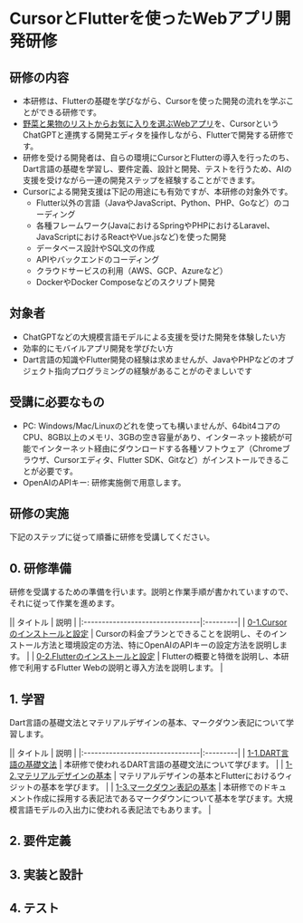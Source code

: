 # CursorとFlutterを使ったWebアプリ開発研修

## 研修の内容
- 本研修は、Flutterの基礎を学びながら、Cursorを使った開発の流れを学ぶことができる研修です。
- [野菜と果物のリストからお気に入りを選ぶWebアプリ](https://david3080.github.io/favapp/index.html)を、CursorというChatGPTと連携する開発エディタを操作しながら、Flutterで開発する研修です。
- 研修を受ける開発者は、自らの環境にCursorとFlutterの導入を行ったのち、Dart言語の基礎を学習し、要件定義、設計と開発、テストを行うため、AIの支援を受けながら一連の開発ステップを経験することができます。
- Cursorによる開発支援は下記の用途にも有効ですが、本研修の対象外です。
    - Flutter以外の言語（JavaやJavaScript、Python、PHP、Goなど）のコーディング
    - 各種フレームワーク(JavaにおけるSpringやPHPにおけるLaravel、JavaScriptにおけるReactやVue.jsなど)を使った開発
    - データベース設計やSQL文の作成
    - APIやバックエンドのコーディング
    - クラウドサービスの利用（AWS、GCP、Azureなど）
    - DockerやDocker Composeなどのスクリプト開発

## 対象者
- ChatGPTなどの大規模言語モデルによる支援を受けた開発を体験したい方
- 効率的にモバイルアプリ開発を学びたい方
- Dart言語の知識やFlutter開発の経験は求めませんが、JavaやPHPなどのオブジェクト指向プログラミングの経験があることがのぞましいです

## 受講に必要なもの
- PC: Windows/Mac/Linuxのどれを使っても構いませんが、64bit4コアのCPU、8GB以上のメモリ、3GBの空き容量があり、インターネット接続が可能でインターネット経由にダウンロードする各種ソフトウェア（Chromeブラウザ、Cursorエディタ、Flutter SDK、Gitなど）がインストールできることが必要です。
- OpenAIのAPIキー: 研修実施側で用意します。

## 研修の実施
下記のステップに従って順番に研修を受講してください。

## 0. 研修準備
研修を受講するための準備を行います。説明と作業手順が書かれていますので、それに従って作業を進めます。

|| タイトル                        | 説明    |
|:--------------------------------|:---------|
| [0-1.Cursorのインストールと設定](./docs/md/0_PREPARE/0-1_CURSOR.md) | Cursorの料金プランとできることを説明し、そのインストール方法と環境設定の方法、特にOpenAIのAPIキーの設定方法を説明します。  |
| [0-2.Flutterのインストールと設定](./docs/md/0_PREPARE/0-2_FLUTTER.md) | Flutterの概要と特徴を説明し、本研修で利用するFlutter Webの説明と導入方法を説明します。 |

## 1. 学習
Dart言語の基礎文法とマテリアルデザインの基本、マークダウン表記について学習します。

|| タイトル                        | 説明    |
|:--------------------------------|:---------|
| [1-1.DART言語の基礎文法](./docs/md/1_STUDY/1-1_DART.md) | 本研修で使われるDART言語の基礎文法について学びます。 |
| [1-2.マテリアルデザインの基本](./docs/md/1_STUDY/1-2_MATERIAL.md) | マテリアルデザインの基本とFlutterにおけるウィジットの基本を学びます。 |
| [1-3.マークダウン表記の基本](./docs/md/1_STUDY/1-3_MARKDOWN.md) | 本研修でのドキュメント作成に採用する表記法であるマークダウンについて基本を学びます。大規模言語モデルの入出力に使われる表記法でもあります。 |

## 2. 要件定義


## 3. 実装と設計


## 4. テスト

